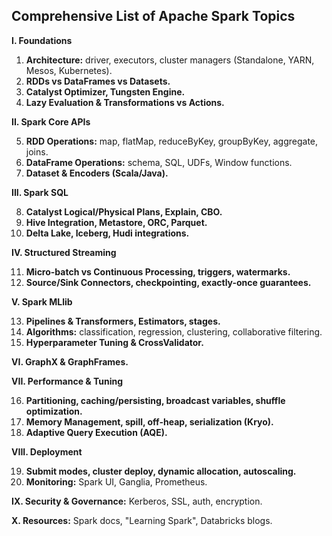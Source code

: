 ## Comprehensive List of Apache Spark Topics

**I. Foundations**

1.  **Architecture:** driver, executors, cluster managers (Standalone, YARN, Mesos, Kubernetes).
2.  **RDDs vs DataFrames vs Datasets.**
3.  **Catalyst Optimizer, Tungsten Engine.**
4.  **Lazy Evaluation & Transformations vs Actions.**

**II. Spark Core APIs**

5.  **RDD Operations:** map, flatMap, reduceByKey, groupByKey, aggregate, joins.
6.  **DataFrame Operations:** schema, SQL, UDFs, Window functions.
7.  **Dataset & Encoders (Scala/Java).**

**III. Spark SQL**

8.  **Catalyst Logical/Physical Plans, Explain, CBO.**
9.  **Hive Integration, Metastore, ORC, Parquet.**
10. **Delta Lake, Iceberg, Hudi integrations.**

**IV. Structured Streaming**

11. **Micro-batch vs Continuous Processing, triggers, watermarks.**
12. **Source/Sink Connectors, checkpointing, exactly-once guarantees.**

**V. Spark MLlib**

13. **Pipelines & Transformers, Estimators, stages.**
14. **Algorithms:** classification, regression, clustering, collaborative filtering.
15. **Hyperparameter Tuning & CrossValidator.**

**VI. GraphX & GraphFrames.**

**VII. Performance & Tuning**

16. **Partitioning, caching/persisting, broadcast variables, shuffle optimization.**
17. **Memory Management, spill, off-heap, serialization (Kryo).**
18. **Adaptive Query Execution (AQE).**

**VIII. Deployment**

19. **Submit modes, cluster deploy, dynamic allocation, autoscaling.**
20. **Monitoring:** Spark UI, Ganglia, Prometheus.

**IX. Security & Governance:** Kerberos, SSL, auth, encryption.

**X. Resources:** Spark docs, "Learning Spark", Databricks blogs.

